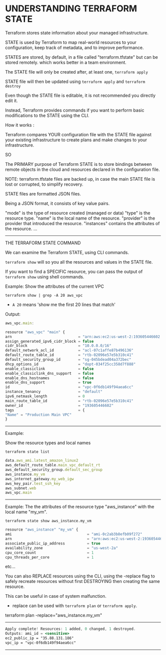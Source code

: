 # UNDERSTANDING TERRAFORM STATE

Terraform stores state information about your managed infrastructure.

STATE is used by Terraform to map real-world resources to your configuration, keep track of metadata, and to improve performance.

STATES are stored, by default, in a file called "terraform.tfstate" but can be stored remotely. which works better in a team environment.

The STATE file will only be created after, at least one, `terraform apply`

STATE file will then be updated using `terraform apply` and `terraform destroy`

Even though the STATE file is editable, it is not recommended you directly edit it.

Instead, Terraform provides commands if you want to perform basic modifications to the STATE using the CLI.

How it works :

Terraform compares YOUR configuration file with the STATE file against your existing infrastructure to create plans and make changes to your infrastructure.

SO

The PRIMARY purpose of Terraform STATE is to store bindings between remote objects in the cloud and resources declared in the configuration file.

NOTE:  terraform.tfstate files are backed up, in case the main STATE file is lost or corrupted, to simplify recovery.

STATE files are formatted JSON files.

Being a JSON format, it consists of key value pairs.

"mode" is the type of resource created (managed or data)
"type" is the resource type.
"name" is the local name of the resource.
"provider" is the provider that introduced the resource.
"instances" contains the attributes of the resource.
...

---

THE TERRAFORM STATE COMMAND

We can examine the Terraform STATE, using CLI commands.

`terraform show` will so you all the resources and values in the STATE file.

If you want to find a SPECIFIC resource, you can pass the output of `terraform show` using shell commands.

Example: Show the attributes of the current VPC

`terraform show | grep -A 20 aws_vpc`

- `A 20` means 'show me the first 20 lines that match'

Output:

```jsx
aws_vpc.main:

resource "aws_vpc" "main" {
arn                              = "arn:aws:ec2:us-west-2:193605446602:vpc/vpc-0f6db149f94aea6cc"
assign_generated_ipv6_cidr_block = false
cidr_block                       = "10.0.0.0/16"
default_network_acl_id           = "acl-07c1affe87b496136"
default_route_table_id           = "rtb-02096e57e5b310c41"
default_security_group_id        = "sg-045bdead04a372bec"
dhcp_options_id                  = "dopt-034f25cc358d7f888"
enable_classiclink               = false
enable_classiclink_dns_support   = false
enable_dns_hostnames             = false
enable_dns_support               = true
id                               = "vpc-0f6db149f94aea6cc"
instance_tenancy                 = "default"
ipv6_netmask_length              = 0
main_route_table_id              = "rtb-02096e57e5b310c41"
owner_id                         = "193605446602"
tags                             = {
"Name" = "Production Main VPC"
}
```

---

Example:

Show the resource types and local names

`terraform state list`

```jsx
data.aws_ami.latest_amazon_linux2
aws_default_route_table.main_vpc_default_rt
aws_default_security_group.default_sec_group
aws_instance.my_vm
aws_internet_gateway.my_web_igw
aws_key_pair.test_ssh_key
aws_subnet.web
aws_vpc.main
```

---

Example: The the attributes of the resource type "aws_instance" with the local name "my_vm".

`terraform state show aws_instance.my_vm`

```jsx
resource "aws_instance" "my_vm" {
ami                                  = "ami-0c2ab3b8efb09f272"
arn                                  = "arn:aws:ec2:us-west-2:193605446602:instance/i-05a81b6370eb48f4e"
associate_public_ip_address          = true
availability_zone                    = "us-west-2a"
cpu_core_count                       = 1
cpu_threads_per_core                 = 1
```

etc...

You can also REPLACE resources using the CLI, using the -replace flag to safely recreate resources without first DESTROYING then creating the same resource.

This can be useful in case of system malfunction.

- replace can be used with `terraform plan` or `terraform apply`.

terraform plan -replace="aws_instance.my_vm"

---

```jsx
Apply complete! Resources: 1 added, 0 changed, 1 destroyed.
Outputs: ami_id = <sensitive>
ec2_public_ip = "35.88.131.186"
vpc_ip = "vpc-0f6db149f94aea6cc"
```

---